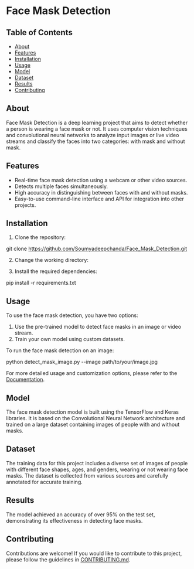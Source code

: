 # Face Mask Detection

## Table of Contents<br>
- [About](#about)<br>
- [Features](#features)<br>
- [Installation](#installation)<br>
- [Usage](#usage)<br>
- [Model](#model)<br>
- [Dataset](#dataset)<br>
- [Results](#results)<br>
- [Contributing](#contributing)<br>

## About<br>
Face Mask Detection is a deep learning project that aims to detect whether a person is wearing a face mask or not. It uses computer vision techniques and convolutional neural networks to analyze input images or live video streams and classify the faces into two categories: with mask and without mask.<br>

## Features<br>
- Real-time face mask detection using a webcam or other video sources.<br>
- Detects multiple faces simultaneously.<br>
- High accuracy in distinguishing between faces with and without masks.<br>
- Easy-to-use command-line interface and API for integration into other projects.<br>

## Installation<br>
1. Clone the repository:<br>

git clone https://github.com/Soumyadeepchanda/Face_Mask_Detection.git

2. Change the working directory:<br>

3. Install the required dependencies:<br>

pip install -r requirements.txt

## Usage<br>
To use the face mask detection, you have two options:<br>
1. Use the pre-trained model to detect face masks in an image or video stream.<br>
2. Train your own model using custom datasets.<br>

To run the face mask detection on an image:<br>

python detect_mask_image.py --image path/to/your/image.jpg

For more detailed usage and customization options, please refer to the [Documentation](docs/README.md).<br>

## Model<br>
The face mask detection model is built using the TensorFlow and Keras libraries. It is based on the Convolutional Neural Network architecture and trained on a large dataset containing images of people with and without masks.<br>

## Dataset<br>
The training data for this project includes a diverse set of images of people with different face shapes, ages, and genders, wearing or not wearing face masks. The dataset is collected from various sources and carefully annotated for accurate training.<br>

## Results<br>
The model achieved an accuracy of over 95% on the test set, demonstrating its effectiveness in detecting face masks.<br>

## Contributing<br>
Contributions are welcome! If you would like to contribute to this project, please follow the guidelines in [CONTRIBUTING.md](CONTRIBUTING.md).<br>
